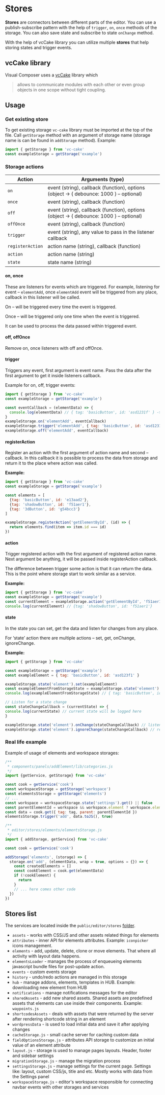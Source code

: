 # Stores

**Stores** are connectors between different parts of the editor. You can use a publish-subscribe pattern with the help of `trigger`, `on`, `once` methods of the storage. You can also save state and subscribe to state `onChange` method.

With the help of vcCake library you can utilize multiple **stores** that help storing states and trigger events.

## vcCake library

Visual Composer uses a [vcCake](https://github.com/wpbakery/vc-cake) library which

> allows to communicate modules with each other or even group objects in one scope without tight coupling.

## Usage

### Get existing store

To get existing storage `vc-cake` library must be imported at the top of the file. Call `getStorage` method with an argument of storage name (storage name is can be found in `addStorage` method). Example:

```javascript
import { getStorage } from 'vc-cake'
const exampleStorage = getStorage('example')
```

### Storage actions
| Action                    | Arguments (type)                                                                       |
|---------------------------|----------------------------------------------------------------------------------------|
| `on`                      | event (string), callback (function), options (object -> { debounce: 1000 } – optional) |
| `once`                    | event (string), callback (function)                                                    |
| `off`                     | event (string), callback (function), options (object -> { debounce: 1000 } – optional) |
| `offOnce`                 | event (string), callback (function)                                                    |
| `trigger`                 | event (string), any value to pass in the listener callback                             |
| `registerAction`          | action name (string), callback (function)                                              |
| `action`                  | action name (string)                                                                   |
| `state`| state name (string)                                                                    |

#### on, once
These are listeners for events which are triggered. For example, listening for event – `elementAdd`, once `elementAdd` event will be triggered from any place, callback in this listener will be called.

On – will be triggered every time the event is triggered.

Once – will be triggered only one time when the event is triggered.

It can be used to process the data passed within triggered event.

#### off, offOnce
Remove on, once listeners with off and offOnce.

#### trigger
Triggers any event, first argument is event name. Pass the data after the first argument to get it inside listeners callback.

Example for on, off, trigger events:

```javascript
import { getStorage } from 'vc-cake'
const exampleStorage = getStorage('example')

const eventCallback = (elementData) => {
  console.log(elementData) // { tag: 'basicButton', id: 'asd1231f' } -> data comes from the place where event was triggered
}
exampleStorage.on('elementAdd', eventCallback)
exampleStorage.trigger('elementAdd', { tag: 'basicButton', id: 'asd1231f' })
exampleStorage.off('elementAdd', eventCallback)
```

#### registerAction
Register an action with the first argument of action name and second – callback. In this callback it is possible to process the data from storage and return it to the place where action was called.

**Example:**

```javascript
import { getStorage } from 'vc-cake'
const exampleStorage = getStorage('example')

const elements = [
  {tag: 'basicButton', id: 'e13aad2'},
  {tag: 'shadowButton', id: 'f51aer1'},
  {tag: '3dButton', id: 'g54bcc3'}
]

exampleStorage.registerAction('getElementById', (id) => {
  return elements.find(item => item.id === id)
})
````

#### action
Trigger registered action with the first argument of registered action name. Next argument be anything, it will be passed inside registerAction callback.

The difference between trigger some action is that it can return the data. This is the point where storage start to work similar as a service.

**Example:**

```javascript
import { getStorage } from 'vc-cake'
const exampleStorage = getStorage('example')
const currentElement = exampleStorage.action('getElementById', 'f51aer1')
console.log(currentElement) // {tag: 'shadowButton', id: 'f51aer1'}
```

#### state
In the state you can set, get the data and listen for changes from any place.

For ‘state’ action there are multiple actions – set, get, onChange, ignoreChange.

**Example:**

```javascript
import { getStorage } from 'vc-cake'

const exampleStorage = getStorage('example')
const exampleElement = { tag: 'basicButton', id: 'asd123f1' }

exampleStorage.state('element').set(exampleElement)
const exampleElementFromStorageState = exampleStorage.state('element').get()
console.log(exampleElementFromStorageState) // { tag: 'basicButton', id: 'asd123f1' }

// Listen for a state change
const stateChangeCallback = (currentState) => {
console.log(currentState) // current state will be logged here
}

exampleStorage.state('element').onChange(stateChangeCallback) // listening for state change
exampleStorage.state('element').ignoreChange(stateChangeCallback) // removing listener for state change
```

### Real life example
Example of usage of elements and workspace storages:

```javascript
/**
 * components/panels/addElement/lib/categories.js
 */
import {getService, getStorage} from 'vc-cake'

const cook = getService('cook')
const workspaceStorage = getStorage('workspace')
const elementsStorage = getStorage('elements')
// ...
const workspace = workspaceStorage.state('settings').get() || false
const parentElementId = workspace && workspace.element ? workspace.element.id : false
const data = cook.get({ tag: tag, parent: parentElementId })
elementsStorage.trigger('add', data.toJS(), true)

/**
 * editor/stores/elements/elementsStorage.js
 */
import { addStorage, getService} from 'vc-cake'

const cook = getService('cook')

addStorage('elements', (storage) => {
  storage.on('add', (elementData, wrap = true, options = {}) => {
    const createdElements = []
    const cookElement = cook.get(elementData)
    if (!cookElement) {
      return
    }
    // ... here comes other code
  })
})
```

## Stores list

The services are located inside the `public/editor/stores` [folder](https://github.com/VisualComposer/builder/tree/master/public/editor/stores).

- `assets` - works with CSS/JS and other assets related things for elements
- `attributes` - inner API for elements attributes. Example: `iconpicker` icons management.
- `elements` - add, update, delete, clone or move elements. That where all activity with layout data happens.
- `elementsLoader` - manages the process of enqueueing elements javascript bundle files for post-update action.
- `events` - custom events storage
- `history` - undo/redo actions are managed in this storage
- `hub` - manage addons, elements, templates in HUB. Example: downloading new element from HUB
- `notifications` - manage notifications messages for the editor
- `sharedAssets` - add new shared assets. Shared assets are predefined assets that elements can use inside their components. Example: `waypoints.js`
- `shortcodesAssets` - deals with assets that were returned by the server after rendering shortcode string in an element
- `wordpressData` - is used to load initial data and save it after applying changes
- `cacheStorage.js` - small cache server for caching custom data
- `fieldOptionsStorage.js` - attributes API storage to customize an initial value of an element attribute
- `layout.js` - storage is used to manage pages layouts. Header, footer and sidebar settings
- `migrationStorage.js` - manage the migration process
- `settingsStorage.js` - manage settings for the current page. Settings like: layout, custom CSS/js, title and etc. Mostly works with data from the Settings panel
- `workspaceStorage.js` - editor's workspace responsible for connecting navbar events with other storages and services
